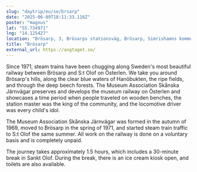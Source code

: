 ```yaml
---
slug: "daytrip/eu/se/brsarp"
date: "2025-06-09T18:11:33.116Z"
poster: "magnus"
lat: "55.734971"
lng: "14.125427"
location: "Brösarp, 3, Brösarps stationsväg, Brösarp, Simrishamns kommun, Skåne län, 273 55, Sverige"
title: "Brösarp"
external_url: https://angtaget.se/
---
```

Since 1971, steam trains have been chugging along Sweden's most beautiful railway between Brösarp and S:t Olof on Österlen. We take you around Brösarp's hills, along the clear blue waters of Hanöbukten, the ripe fields, and through the deep beech forests. The Museum Association Skånska Järnvägar preserves and develops the museum railway on Österlen and showcases a time period when people traveled on wooden benches, the station master was the king of the community, and the locomotive driver was every child's idol.

The Museum Association Skånska Järnvägar was formed in the autumn of 1969, moved to Brösarp in the spring of 1971, and started steam train traffic to S:t Olof the same summer. All work on the railway is done on a voluntary basis and is completely unpaid.

The journey takes approximately 1.5 hours, which includes a 30-minute break in Sankt Olof. During the break, there is an ice cream kiosk open, and toilets are also available.